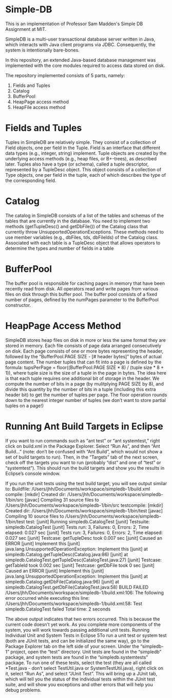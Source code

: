 Simple-DB
=========

This is an implementation of Professor Sam Madden's Simple DB Assignment at MIT.

SimpleDB is a multi-user transactional database server written in Java, which interacts with Java client programs via JDBC. 
Consequently, the system is intentionally bare-bones. 
 

In this repository, an extended Java-based database management was 
implemented with the core modules required to access data stored on disk.


The repository implemented consists of 5 parts, namely:
1) Fields and Tuples
2) Catalog
3) BufferPool
4) HeapPage access method
5) HeapFile access method

Fields and Tuples
=================

Tuples in SimpleDB are relatively simple. They consist of a collection of Field objects, one per
field in the Tuple. Field is an interface that different data types (e.g., integer, string) implement.
Tuple objects are created by the underlying access methods (e.g., heap files, or B+-trees), as
described later. Tuples also have a type (or schema), called a tuple descriptor, represented by a
TupleDesc object. This object consists of a collection of Type objects, one per field in the tuple,
each of which describes the type of the corresponding field.

Catalog
========

The catalog in SimpleDB consists of a list of the tables and schemas of the tables that are
currently in the database. You need to implement two methods (getTupleDesc() and getDbFile())
of the Catalog class that currently throw UnsupportedOperationExceptions. These methods need
to use member variables (e.g., dbFiles, tds, dbFileIds) of the Catalog class. Associated with
each table is a TupleDesc object that allows operators to determine the types and number of fields
in a table

BufferPool
==========

The buffer pool is responsible for caching pages in memory that have been recently read from
disk. All operators read and write pages from various files on disk through this buffer pool.
The buffer pool consists of a fixed number of pages, defined by the numPages parameter to the
BufferPool constructor.

HeapPage Access Method
======================

SimpleDB stores heap files on disk in more or less the same format they are stored in memory.
Each file consists of page data arranged consecutively on disk. Each page consists of one or more
bytes representing the header, followed by the “BufferPool.PAGE SIZE - [# header bytes]” bytes
of actual page content. The number tuples that can fit into a page is defined by the formula:
tupsPerPage = floor((BufferPool.PAGE SIZE * 8) / (tuple size * 8 + 1)), where tuple size
is the size of a tuple in the page in bytes. The idea here is that each tuple requires one additional
bit of storage in the header. We compute the number of bits in a page (by mulitplying PAGE SIZE
by 8), and divide this quantity by the number of bits in a tuple (including this extra header bit) to
get the number of tuples per page. The floor operation rounds down to the nearest integer number
of tuples (we don’t want to store partial tuples on a page!)


Running Ant Build Targets in Eclipse
=====================================

If you want to run commands such as “ant test” or “ant systemtest,” right click on build.xml
in the Package Explorer. Select “Run As”, and then “Ant Build...” (note: don’t be confused with
“Ant Build”, which would not show a set of build targets to run). Then, in the “Targets” tab
of the next screen, check off the targets you want to run (probably “dist” and one of “test” or
“systemtest”). This should run the build targets and show you the results in Eclipse’s console
window.

If you run the unit tests using the test build target, you will see output similar to:
Buildfile: /Users/jhh/Documents/workspace/simpledb-1/build.xml
compile:
[mkdir] Created dir: /Users/jhh/Documents/workspace/simpledb-1/bin/src
[javac] Compiling 31 source files to /Users/jhh/Documents/workspace/simpledb-1/bin/src
testcompile:
[mkdir] Created dir: /Users/jhh/Documents/workspace/simpledb-1/bin/test
[javac] Compiling 10 source files to /Users/jhh/Documents/workspace/simpledb-1/bin/test
test:
[junit] Running simpledb.CatalogTest
[junit] Testsuite: simpledb.CatalogTest
[junit] Tests run: 3, Failures: 0, Errors: 2, Time elapsed: 0.027 sec
[junit] Tests run: 3, Failures: 0, Errors: 2, Time elapsed: 0.027 sec
[junit] Testcase: getTupleDesc took 0.007 sec
[junit] Caused an ERROR
[junit] Implement this
[junit] java.lang.UnsupportedOperationException: Implement this
[junit] at simpledb.Catalog.getTupleDesc(Catalog.java:86)
[junit] at simpledb.CatalogTest.getTupleDesc(CatalogTest.java:27)
[junit] Testcase: getTableId took 0.002 sec
[junit] Testcase: getDbFile took 0 sec
[junit] Caused an ERROR
[junit] Implement this
[junit] java.lang.UnsupportedOperationException: Implement this
[junit] at simpledb.Catalog.getDbFile(Catalog.java:96)
[junit] at simpledb.CatalogTest.getDbFile(CatalogTest.java:58)
BUILD FAILED
/Users/jhh/Documents/workspace/simpledb-1/build.xml:106: The following error occurred while executing this line:
/Users/jhh/Documents/workspace/simpledb-1/build.xml:58: Test simpledb.CatalogTest failed
Total time: 2 seconds


The above output indicates that two errors occurred. This is because the current code doesn’t
yet work. As you complete more components of the system, you will work towards passing additional
unit tests.
Running Individual Unit and System Tests in Eclipse
5To run a unit test or system test (both are JUnit tests, and can be initialized the same way),
go to the Package Explorer tab on the left side of your screen. Under the “simpledb-1” project,
open the “test” directory. Unit tests are found in the “simpledb” package, and system tests are
found in the “simpledb.systemtests” package. To run one of these tests, select the test (they are
all called *Test.java - don’t select TestUtil.java or SystemTestUtil.java), right click on it,
select “Run As”, and select “JUnit Test”. This will bring up a JUnit tab, which will tell you the
status of the individual tests within the JUnit test suite, and will show you exceptions and other
errors that will help you debug problems.


